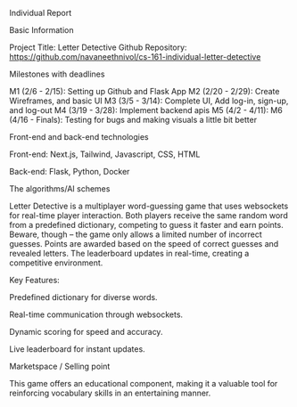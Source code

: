 Individual Report

Basic Information

Project Title: Letter Detective
Github Repository: https://github.com/navaneethnivol/cs-161-individual-letter-detective 

Milestones with deadlines

M1 (2/6 - 2/15): Setting up Github and Flask App
M2 (2/20 - 2/29): Create Wireframes, and basic UI
M3 (3/5 - 3/14): Complete UI, Add log-in, sign-up, and log-out
M4 (3/19 - 3/28): Implement backend apis
M5 (4/2 - 4/11): 
M6 (4/16 - Finals): Testing for bugs and making visuals a little bit better

Front-end and back-end technologies

Front-end: Next.js, Tailwind, Javascript, CSS, HTML

Back-end: Flask, Python, Docker


The algorithms/AI schemes

Letter Detective is a multiplayer word-guessing game that uses websockets for real-time player interaction. Both players receive the same random word from a predefined dictionary, competing to guess it faster and earn points. Beware, though – the game only allows a limited number of incorrect guesses. Points are awarded based on the speed of correct guesses and revealed letters. The leaderboard updates in real-time, creating a competitive environment.

Key Features:

Predefined dictionary for diverse words.

Real-time communication through websockets.

Dynamic scoring for speed and accuracy.

Live leaderboard for instant updates.

Marketspace / Selling point

This game offers an educational component, making it a valuable tool for reinforcing vocabulary skills in an entertaining manner.
